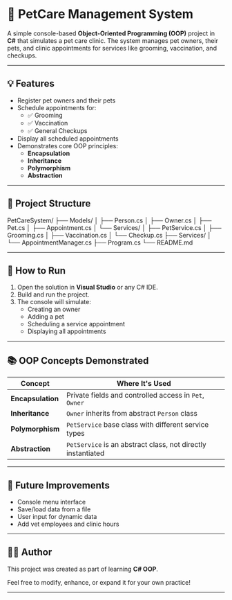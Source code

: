 # 🐾 PetCare Management System

A simple console-based **Object-Oriented Programming (OOP)** project in **C#** that simulates a pet care clinic. The system manages pet owners, their pets, and clinic appointments for services like grooming, vaccination, and checkups.

---

## 💡 Features

- Register pet owners and their pets
- Schedule appointments for:
  - ✅ Grooming
  - ✅ Vaccination
  - ✅ General Checkups
- Display all scheduled appointments
- Demonstrates core OOP principles:
  - **Encapsulation**
  - **Inheritance**
  - **Polymorphism**
  - **Abstraction**

---

## 🧱 Project Structure
PetCareSystem/
├── Models/
│ ├── Person.cs
│ ├── Owner.cs
│ ├── Pet.cs
│ ├── Appointment.cs
│ └── Services/
│ ├── PetService.cs
│ ├── Grooming.cs
│ ├── Vaccination.cs
│ └── Checkup.cs
├── Services/
│ └── AppointmentManager.cs
├── Program.cs
└── README.md


---

## 🚀 How to Run

1. Open the solution in **Visual Studio** or any C# IDE.
2. Build and run the project.
3. The console will simulate:
   - Creating an owner
   - Adding a pet
   - Scheduling a service appointment
   - Displaying all appointments

---

## 📚 OOP Concepts Demonstrated

| Concept        | Where It's Used                            |
|----------------|---------------------------------------------|
| **Encapsulation** | Private fields and controlled access in `Pet`, `Owner` |
| **Inheritance**    | `Owner` inherits from abstract `Person` class       |
| **Polymorphism**   | `PetService` base class with different service types |
| **Abstraction**    | `PetService` is an abstract class, not directly instantiated |

---

## 🔧 Future Improvements

- Console menu interface
- Save/load data from a file
- User input for dynamic data
- Add vet employees and clinic hours

---

## 👨‍💻 Author

This project was created as part of learning **C# OOP**.

Feel free to modify, enhance, or expand it for your own practice!

---



